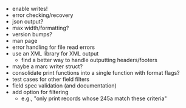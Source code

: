 * enable writes!
* error checking/recovery
* json output?
* max width/formatting?
* version bumps?
* man page
* error handling for file read errors
* use an XML library for XML output
  * find a better way to handle outputting headers/footers
* maybe a marc writer struct?
* consolidate print functions into a single function with format flags?
* test cases for other field filters
* field spec validation (and documentation)
* add option for filtering
  * e.g., "only print records whose 245a match these criteria"
